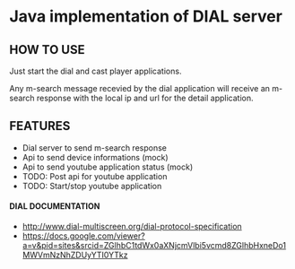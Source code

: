 # Java implementation of DIAL server

## HOW TO USE
Just start the dial and cast player applications.

Any m-search message recevied by the dial application will receive an m-search response with the local ip and url for the detail application.

## FEATURES
- Dial server to send m-search response
- Api to send device informations (mock)
- Api to send youtube application status (mock)
- TODO: Post api for youtube application
- TODO: Start/stop youtube application

#### DIAL DOCUMENTATION
- http://www.dial-multiscreen.org/dial-protocol-specification
- https://docs.google.com/viewer?a=v&pid=sites&srcid=ZGlhbC1tdWx0aXNjcmVlbi5vcmd8ZGlhbHxneDo1MWVmNzNhZDUyYTI0YTkz
